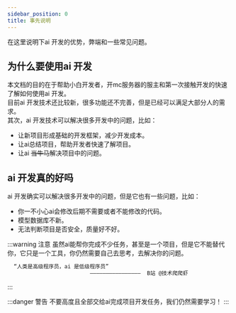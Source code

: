 ```yaml
---
sidebar_position: 0
title: 事先说明
---
```


在这里说明下ai 开发的优势，弊端和一些常见问题。

## 为什么要使用ai 开发
本文档的目的在于帮助小白开发者，开mc服务器的服主和第一次接触开发的快速了解如何使用ai 开发。  
目前ai 开发技术还比较新，很多功能还不完善，但是已经可以满足大部分人的需求。  
其次，ai 开发技术可以解决很多开发中的问题，比如：  
- 让新项目形成基础的开发框架，减少开发成本。
- 让ai总结项目，帮助开发者快速了解项目。
- 让ai ~~当牛马~~解决项目中的问题。

## ai 开发真的好吗
ai 开发确实可以解决很多开发中的问题，但是它也有一些问题，比如：  
- 你一不小心ai会修改后期不需要或者不能修改的代码。
- 模型数据库不新。
- 无法判断项目是否安全，质量好不好。

:::warning 注意
虽然ai能帮你完成不少任务，甚至是一个项目，但是它不能替代你，它只是一个工具，你仍然需要自己去思考，去解决你的问题。
```txt
  “人类是高级程序员，ai 是低级程序员”  
                          ————————————————  B站 @技术爬爬虾
```
:::

:::danger 警告
不要高度且全部交给ai完成项目开发任务，我们仍然需要学习！
:::